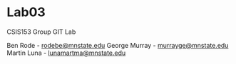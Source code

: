 # Lab03
CSIS153 Group GIT Lab

Ben Rode - rodebe@mnstate.edu
George Murray - murrayge@mnstate.edu
Martin Luna - lunamartma@mnstate.edu
